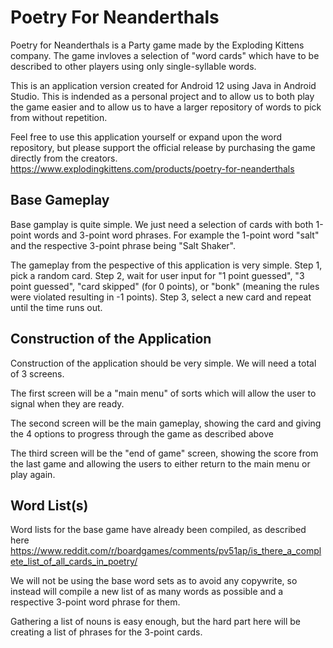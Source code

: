 # Poetry For Neanderthals

Poetry for Neanderthals is a Party game made by the Exploding Kittens company. The game invloves a selection of "word cards" which have to be described to other players using only single-syllable words.

This is an application version created for Android 12 using Java in Android Studio. This is indended as a personal project and to allow us to both play the game easier and to allow us to have a larger repository of words to pick from without repetition.

Feel free to use this application yourself or expand upon the word repository, but please support the official release by purchasing the game directly from the creators. https://www.explodingkittens.com/products/poetry-for-neanderthals



## Base Gameplay

Base gamplay is quite simple. We just need a selection of cards with both 1-point words and 3-point word phrases. For example the 1-point word "salt" and the respective 3-point phrase being "Salt Shaker".

The gameplay from the pespective of this application is very simple. Step 1, pick a random card. Step 2, wait for user input for "1 point guessed", "3 point guessed", "card skipped" (for 0 points), or "bonk" (meaning the rules were violated resulting in -1 points). Step 3, select a new card and repeat until the time runs out.



## Construction of the Application

Construction of the application should be very simple. We will need a total of 3 screens.

The first screen will be a "main menu" of sorts which will allow the user to signal when they are ready.

The second screen will be the main gameplay, showing the card and giving the 4 options to progress through the game as described above

The third screen will be the "end of game" screen, showing the score from the last game and allowing the users to either return to the main menu or play again.



## Word List(s)

Word lists for the base game have already been compiled, as described here https://www.reddit.com/r/boardgames/comments/pv51ap/is_there_a_complete_list_of_all_cards_in_poetry/

We will not be using the base word sets as to avoid any copywrite, so instead will compile a new list of as many words as possible and a respective 3-point word phrase for them.

Gathering a list of nouns is easy enough, but the hard part here will be creating a list of phrases for the 3-point cards.
